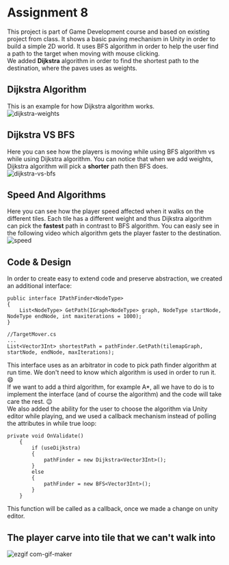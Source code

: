 # Assignment 8
This project is part of Game Development course and based on existing project from class. It shows a basic paving mechanism in Unity in order to build a simple 2D world. It uses BFS algorithm in order to help the user find a path to the target when moving with mouse clicking.  
We added **Dijkstra** algorithm in order to find the shortest path to the destination, where the paves uses as weights.

## Dijkstra Algorithm
This is an example for how Dijkstra algorithm works.  
![dijkstra-weights](https://user-images.githubusercontent.com/73671381/102028812-9a799900-3db4-11eb-9b4e-3ed866503576.gif)  

## Dijkstra VS BFS
Here you can see how the players is moving while using BFS algorithm vs while using Dijkstra algorithm.
You can notice that when we add weights, Dijkstra algorithm will pick a **shorter** path then BFS does.  
![dijkstra-vs-bfs](https://user-images.githubusercontent.com/73671381/102148411-0d4a4900-3e75-11eb-91fb-8eabedece1aa.gif)  

## Speed And Algorithms
Here you can see how the player speed affected when it walks on the different tiles. Each tile has a different weight
and thus Dijkstra algorithm can pick the **fastest** path in contrast to BFS algorithm. You can easly see in the following video
which algorithm gets the player faster to the destination.  
![speed](https://user-images.githubusercontent.com/73671381/102149223-9dd55900-3e76-11eb-8b66-b2bc6d8676ee.gif)  

## Code & Design
In order to create easy to extend code and preserve abstraction, we created an additional interface:  
```
public interface IPathFinder<NodeType>
{
    List<NodeType> GetPath(IGraph<NodeType> graph, NodeType startNode, NodeType endNode, int maxiterations = 1000);
}
```
```
//TargetMover.cs
...
List<Vector3Int> shortestPath = pathFinder.GetPath(tilemapGraph, startNode, endNode, maxIterations);
```
This interface uses as an arbitrator in code to pick path finder algorithm at run time. We don't need to know which algorithm 
is used in order to run it. :smile:  
If we want to add a third algorithm, for example A*, all we have to do is to implement the interface (and of course the algorithm) and the code will take care the rest. :wink:  
We also added the ability for the user to choose the algorithm via Unity editor while playing, and we used a callback mechanism
instead of polling the attributes in while true loop:
```
private void OnValidate()
    {
        if (useDijkstra)
        {
            pathFinder = new Dijkstra<Vector3Int>();
        }
        else
        {
            pathFinder = new BFS<Vector3Int>();
        }
    }
```
This function will be called as a callback, once we made a change on unity editor.


## The player carve into tile that we can't walk into  
![ezgif com-gif-maker](https://user-images.githubusercontent.com/57867818/102248422-d3775200-3f09-11eb-98d1-751d83e65fe7.gif)

